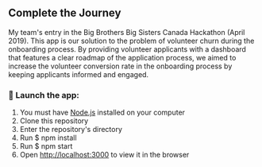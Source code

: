 ## Complete the Journey

My team's entry in the Big Brothers Big Sisters Canada Hackathon (April 2019).  This app is our solution to the problem of  volunteer churn during the onboarding process.  By providing volunteer applicants with a dashboard that features a clear roadmap of the application process, we aimed to increase the volunteer conversion rate in the onboarding process by keeping applicants informed and engaged.

### 🚀 Launch the app:
1. You must have [Node.js](Node.js) installed on your computer
2. Clone this repository
3. Enter the repository's directory
4. Run $ npm install
5. Run $ npm start
6. Open [http://localhost:3000](http://localhost:3000) to view it in the browser
